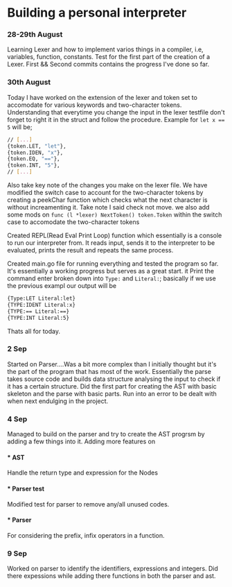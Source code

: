 # Building a personal interpreter
### 28-29th August

Learning Lexer and how to implement varios things in a compiler, i.e, variables, function, constants.
Test for the first part of the creation of a Lexer.
First && Second commits contains the progress I've done so far.


### 30th August
Today I have worked on the extension of the lexer and token set to accomodate for various keywords and two-character tokens.
Understanding that everytime you change the input in the lexer testfile don't forget to right it in the struct and follow the procedure. Example for `let x == 5` will be;
```bash
// [...]
{token.LET, "let"},
{token.IDEN, "x"},
{token.EQ, "=="},
{token.INT, "5"},
// [...]
```
Also take key note of the changes you make on the lexer file. We have modified the switch case to account for the two-character tokens by creating a peekChar function which checks what the next character is without increamenting it.
Take note I said check not move.
we also add some mods on `func (l *lexer) NextToken() token.Token` within the switch case to accomodate the two-character tokens 

Created REPL(Read Eval Print Loop) function which essentially is a console to run our interpreter from. It reads input, sends it to the interpreter to be evaluated, prints the result and repeats the same process.


Created main.go file for running everything and tested the program so far. It's essentially a working progress but serves as a great start.
it Print the command enter broken down into `Type:` and `Literal:`; basically if we use the previous exampl our output will be

```bash
{Type:LET Literal:let}
{TYPE:IDENT Literal:x}
{TYPE:== Literal:==}
{TYPE:INT Literal:5}
```
Thats all for today.

### 2 Sep
Started on Parser....Was a bit more complex than I initially thought but it's the part of the program that has most of the work.
Essentially the parse takes source code and builds data structure analysing the input to check if it has a certain structure.
Did the first part for creating the AST with basic skeleton and the parse with basic parts. Run into an error to be dealt with when next endulging in the project. 


### 4 Sep

Managed to build on the parser and try to create the AST progrsm by adding a few things into it.
Adding more features on 
 #### * AST
 Handle the return type and expression for the Nodes

 #### * Parser test
 Modified test for parser to remove any/all unused codes.

 #### * Parser
 For considering the prefix, infix operators in a function.


 ### 9 Sep

Worked on parser to identify the  identifiers, expressions and integers. Did there expessions while adding there functions in both the parser and ast. 
